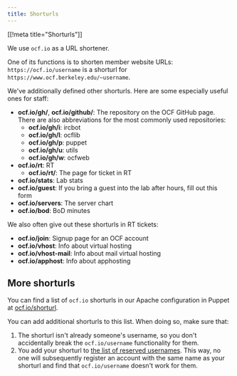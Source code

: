 ```yaml
---
title: Shorturls
---
```


[[!meta title="Shorturls"]]

We use `ocf.io` as a URL shortener.

One of its functions is to shorten member website URLs:
`https://ocf.io/username` is a shorturl for
`https://www.ocf.berkeley.edu/~username`.

We've additionally defined other shorturls. Here are some especially useful
ones for staff:

- **ocf.io/gh/_<repo>_**, **ocf.io/github/_<repo>_**: The repository _<repo>_
  on the OCF GitHub page.\
  There are also abbreviations for the most commonly used repositories:
  - **ocf.io/gh/i**: ircbot
  - **ocf.io/gh/l**: ocflib
  - **ocf.io/gh/p**: puppet
  - **ocf.io/gh/u**: utils
  - **ocf.io/gh/w**: ocfweb
- **ocf.io/rt**: RT
  - **ocf.io/rt/_<ticketnum>_**: The page for ticket _<ticketnum>_ in RT
- **ocf.io/stats**: Lab stats
- **ocf.io/guest**: If you bring a guest into the lab after hours, fill out
  this form
- **ocf.io/servers**: The server chart
- **ocf.io/bod**: BoD minutes

We also often give out these shorturls in RT tickets:

- **ocf.io/join**: Signup page for an OCF account
- **ocf.io/vhost**: Info about virtual hosting
- **ocf.io/vhost-mail**: Info about mail virtual hosting
- **ocf.io/apphost**: Info about apphosting

## More shorturls

You can find a list of `ocf.io` shorturls in our Apache configuration in
Puppet at [ocf.io/shorturl](https://ocf.io/shorturl).

You can add additional shorturls to this list. When doing so, make sure that:

1. The shorturl isn't already someone's username, so you don't accidentally
   break the `ocf.io/username` functionality for them.
2. You add your shorturl to
   [the list of reserved usernames][reserved-usernames]. This way, no one will
   subsequently register an account with the same name as your shorturl and
   find that `ocf.io/username` doesn't work for them.

[reserved-usernames]: https://github.com/ocf/ocflib/blob/master/ocflib/account/validators.py
